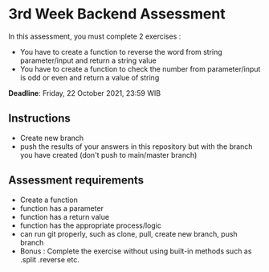 # 3rd Week Backend Assessment
In this assessment, you must complete 2 exercises :
- You have to create a function to reverse the word from string parameter/input and return a string value
- You have to create a function to check the number from parameter/input is odd or even and return a value of string

**Deadline**: Friday, 22 October 2021, 23:59 WIB

## Instructions
- Create new branch
- push the results of your answers in this repository but with the branch you have created (don't push to main/master branch)

## Assessment requirements
- Create a function
- function has a parameter
- function has a return value
- function has the appropriate process/logic
- can run git properly, such as clone, pull, create new branch, push branch
- Bonus : Complete the exercise without using built-in methods such as .split .reverse etc.